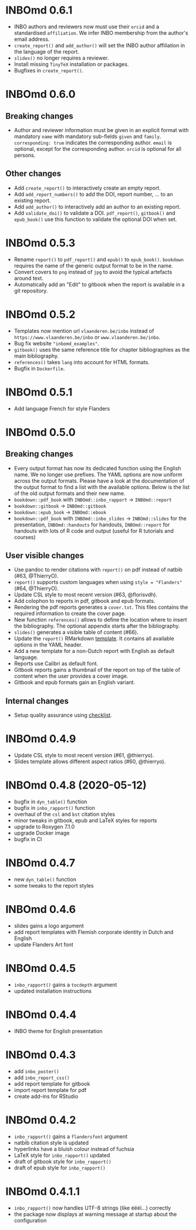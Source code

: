 # INBOmd 0.6.1

* INBO authors and reviewers now must use their `orcid` and a standardised
  `affiliation`.
  We infer INBO membership from the author's email address.
* `create_report()` and `add_author()` will set the INBO author affiliation in
  the language of the report.
* `slides()` no longer requires a reviewer.
* Install missing `TinyTeX` installation or packages.
* Bugfixes in `create_report()`.

# INBOmd 0.6.0

## Breaking changes

* Author and reviewer information must be given in an explicit format with
  mandatory `name` with mandatory sub-fields `given` and `family`.
  `corresponding: true` indicates the corresponding author.
  `email` is optional, except for the corresponding author.
  `orcid` is optional for all persons.

## Other changes

* Add `create_report()` to interactively create an empty report.
* Add `add_report_numbers()` to add the DOI, report number, ... to an existing
  report.
* Add `add_author()` to interactively add an author to an existing report.
* Add `validate_doi()` to validate a DOI.
  `pdf_report()`, `gitbook()` and `epub_book()` use this function to validate
  the optional DOI when set.

# INBOmd 0.5.3

* Rename `report()` to `pdf_report()` and `epub()` to `epub_book()`.
  `bookdown` requires the name of the generic output format to be in the name.
* Convert covers to `png` instead of `jpg` to avoid the typical artefacts around
  text.
* Automatically add an "Edit" to gitbook when the report is available in a git
  repository.

# INBOmd 0.5.2

* Templates now mention url `vlaanderen.be/inbo` instead of
  `https://www.vlaanderen.be/inbo` or `www.vlaanderen.be/inbo`.
* Bug fix website `"inbomd_examples"`.
* `gitbook()` uses the same reference title for chapter bibliographies as the
  main bibliography.
* `references()` takes `lang` into account for HTML formats.
* Bugfix in `Dockerfile`.

# INBOmd 0.5.1

* Add language French for style Flanders

# INBOmd 0.5.0

## Breaking changes

* Every output format has now its dedicated function using the English name.
  We no longer use prefixes.
  The YAML options are now uniform across the output formats.
  Please have a look at the documentation of the output format to find a list
  with the available options.
  Below is the list of the old output formats and their new name.
* `bookdown::pdf_book` with `INBOmd::inbo_rapport` -> `INBOmd::report`
* `bookdown::gitbook` -> `INBOmd::gitbook`
* `bookdown::epub_book` -> `INBOmd::ebook`
* `bookdown::pdf_book` with `INBOmd::inbo_slides` ->
  `INBOmd::slides` for the presentation, `INBOmd::handouts` for handouts,
  `INBOmd::report` for handouts with lots of R code and output (useful for
  R tutorials and courses)

## User visible changes

* Use pandoc to render citations with `report()` on pdf instead of natbib
  (#63, @ThierryO).
* `report()` supports custom languages when using `style = "Flanders"`
  (#64, @ThierryO).
* Update CSL style to most recent version (#63, @florisvdh).
* Add colophon to reports in pdf, gitbook and epub formats.
* Rendering the pdf reports generates a `cover.txt`.
  This files contains the required information to create the cover page.
* New function `references()` allows to define the location where to insert
  the bibliography.
  The optional appendix starts after the bibliography.
* `slides()` generates a visible table of content (#66).
* Update the `report()` RMarkdown [template](https://rstudio.github.io/rstudio-extensions/rmarkdown_templates.html).
  It contains all available options in the YAML header.
* Add a new template for a non-Dutch report with English as default language.
* Reports use Calibri as default font.
* Gitbook reports gains a thumbnail of the report on top of the table of content
  when the user provides a cover image.
* Gitbook and epub formats gain an English variant.

## Internal changes

* Setup quality assurance using [checklist](https://inbo.github.io/checklist/).

# INBOmd 0.4.9

* Update CSL style to most recent version (#61, @thierryo).
* Slides template allows different aspect ratios (#60, @thierryo).

# INBOmd 0.4.8 (2020-05-12)

* bugfix in `dyn_table()` function
* bugfix in `inbo_rapport()` function
* overhaul of the `csl` and `bst` citation styles
* minor tweaks in gitbook, epub and LaTeX styles for reports
* upgrade to Roxygen 7.1.0
* upgrade Docker image
* bugfix in CI

# INBOmd 0.4.7

* new `dyn_table()` function
* some tweaks to the report styles

# INBOmd 0.4.6

* slides gains a logo argument
* add report templates with Flemish corporate identity in Dutch and English
* update Flanders Art font

# INBOmd 0.4.5

* `inbo_rapport()` gains a `tocdepth` argument
* updated installation instructions

# INBOmd 0.4.4

* INBO theme for English presentation

# INBOmd 0.4.3

* add `inbo_poster()`
* add `inbo_report_css()`
* add report template for gitbook
* import report template for pdf
* create add-ins for RStudio

# INBOmd 0.4.2

* `inbo_rapport()` gains a `flandersfont` argument
* natbib citation style is updated
* hyperlinks have a bluish colour instead of fuchsia
* LaTeX style for `inbo_rapport()` updated
* draft of gitbook style for `inbo_rapport()`
* draft of epub style for `inbo_rapport()`

# INBOmd 0.4.1.1

* `inbo_rapport()` now handles UTF-8 strings (like éëèï...) correctly
* the package now displays at warning message at startup about the configuration
